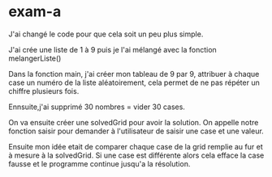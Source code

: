 # exam-a



J'ai changé le code pour que cela soit un peu plus simple.


J'ai crée une liste de 1 à 9 puis je l'ai mélangé avec la fonction melangerListe()

Dans la fonction main, j'ai créer mon tableau de 9 par 9, attribuer à chaque case un numéro de la liste aléatoirement, cela permet de ne pas répéter un chiffre plusieurs fois.

Ennsuite,j'ai supprimé 30 nombres = vider 30 cases.


On va ensuite créer une solvedGrid pour avoir la solution. On appelle notre fonction saisir pour demander à l'utilisateur de saisir une case et une valeur.

Ensuite mon idée etait de comparer chaque case de la grid remplie au fur et à mesure à la solvedGrid. Si une case est différente alors cela efface la case fausse et
le programme continue jusqu'a la résolution.
